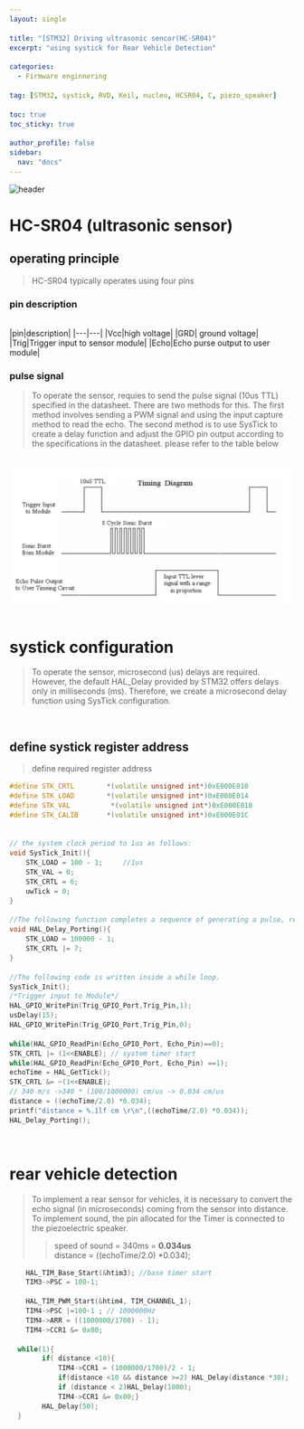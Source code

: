 ```yaml
---
layout: single

title: "[STM32] Driving ultrasonic sencor(HC-SR04)"
excerpt: "using systick for Rear Vehicle Detection"

categories:
  - Firmware enginnering

tag: [STM32, systick, RVD, Keil, nucleo, HCSR04, C, piezo_speaker] 

toc: true
toc_sticky: true

author_profile: false
sidebar:
  nav: "docs"
---
```


![header](https://capsule-render.vercel.app/api?type=rect&color=20:660099,100:E2231A)

# HC-SR04 (ultrasonic sensor)

## operating principle
>HC-SR04 typically operates using four pins</br>
### pin description
</br>
|pin|description|
|---|---|
|Vcc|high voltage|
|GRD| ground voltage|
|Trig|Trigger input to sensor module|
|Echo|Echo purse output to user module|
</br>

### pulse signal
>To operate the sensor, requies to send the pulse signal (10us TTL) specified in the datasheet. There are two methods for this. The first method involves sending a PWM signal and using the input capture method to read the echo. The second method is to use SysTick to create a delay function and adjust the GPIO pin output according to the specifications in the datasheet. please refer to the table below

</br>

<img src="/assets/images/2023-11-26-RVD_sonarSensor/sornal_sensor.png">
</br></br>

# systick configuration 
> To operate the sensor, microsecond (us) delays are required. However, the default HAL_Delay provided by STM32 offers delays only in milliseconds (ms). Therefore, we create a microsecond delay function using SysTick configuration.
</br>

## define systick register address
>define required register address 

```cpp
#define STK_CRTL 		*(volatile unsigned int*)0xE000E010
#define STK_LOAD 		*(volatile unsigned int*)0xE000E014
#define STK_VAL  		 *(volatile unsigned int*)0xE000E018
#define STK_CALIB 	    *(volatile unsigned int*)0xE000E01C


// the system clock period to 1us as follows:
void SysTick_Init(){
	STK_LOAD = 100 - 1;		//1us
	STK_VAL = 0;
	STK_CRTL = 6;
	uwTick = 0;
}

//The following function completes a sequence of generating a pulse, reading the echo, and then restoring the clock to its original state. so that Hal_Delay() can be used again
void HAL_Delay_Porting(){
	STK_LOAD = 100000 - 1;
	STK_CRTL |= 7;
}

//The following code is written inside a while loop.
SysTick_Init();
/*Trigger input to Module*/
HAL_GPIO_WritePin(Trig_GPIO_Port,Trig_Pin,1);
usDelay(15);
HAL_GPIO_WritePin(Trig_GPIO_Port,Trig_Pin,0);
		
while(HAL_GPIO_ReadPin(Echo_GPIO_Port, Echo_Pin)==0);
STK_CRTL |= (1<<ENABLE); // system timer start
while(HAL_GPIO_ReadPin(Echo_GPIO_Port, Echo_Pin) ==1);
echoTime = HAL_GetTick();
STK_CRTL &= ~(1<<ENABLE);
// 340 m/s ->340 * (100/1000000) cm/us -> 0.034 cm/us
distance = ((echoTime/2.0) *0.034);
printf("distance = %.1lf cm \r\n",((echoTime/2.0) *0.034));
HAL_Delay_Porting();
```
</br>


# rear vehicle detection 
>To implement a rear sensor for vehicles, it is necessary to convert the echo signal (in microseconds) coming from the sensor into distance. To implement sound, the pin allocated for the Timer is connected to the piezoelectric speaker.
>>speed of sound = 340ms = **0.034us**</br>
distance = ((echoTime/2.0) *0.034);


```cpp
	HAL_TIM_Base_Start(&htim3); //base timer start
	TIM3->PSC = 100-1;
	
	HAL_TIM_PWM_Start(&htim4, TIM_CHANNEL_1);
	TIM4->PSC |=100-1 ; // 1000000Hz
	TIM4->ARR = ((1000000/1700) - 1);
	TIM4->CCR1 &= 0x00;

  while(1){
		if( distance <10){
			TIM4->CCR1 = (1000000/1700)/2 - 1;
			if(distance <10 && distance >=2) HAL_Delay(distance *30);
			if (distance < 2)HAL_Delay(1000);
			TIM4->CCR1 &= 0x00;}
		HAL_Delay(50);
  }
```

